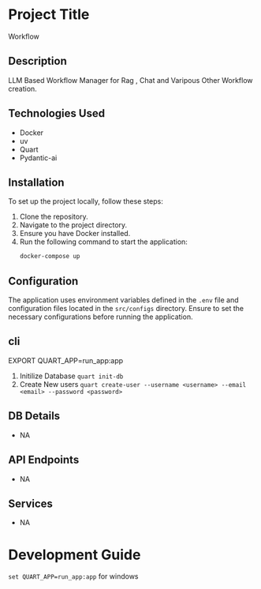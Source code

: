 # Project Title
Workflow

## Description
LLM Based Workflow Manager for Rag , Chat and Varipous Other Workflow creation. 

## Technologies Used
- Docker
- uv
- Quart
- Pydantic-ai

## Installation
To set up the project locally, follow these steps:
1. Clone the repository.
2. Navigate to the project directory.
3. Ensure you have Docker installed.
4. Run the following command to start the application:
   ```bash
   docker-compose up
   ```

## Configuration
The application uses environment variables defined in the `.env` file and configuration files located in the `src/configs` directory. Ensure to set the necessary configurations before running the application.

## cli 
EXPORT QUART_APP=run_app:app
1. Initilize Database `quart init-db`
2. Create New users `quart create-user --username <username> --email <email> --password <password>`


## DB Details
- NA

## API Endpoints
- NA

## Services
- NA


# Development Guide 

`set QUART_APP=run_app:app` for windows